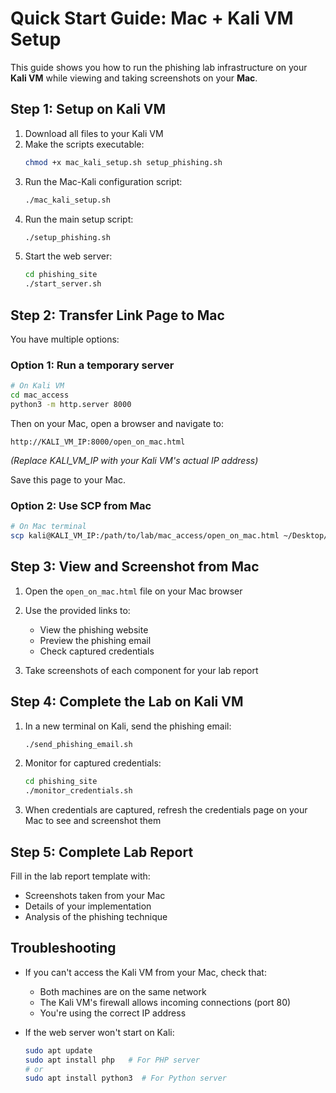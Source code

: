 # Quick Start Guide: Mac + Kali VM Setup

This guide shows you how to run the phishing lab infrastructure on your **Kali VM** while viewing and taking screenshots on your **Mac**.

## Step 1: Setup on Kali VM

1. Download all files to your Kali VM
2. Make the scripts executable:
   ```bash
   chmod +x mac_kali_setup.sh setup_phishing.sh
   ```
3. Run the Mac-Kali configuration script:
   ```bash
   ./mac_kali_setup.sh
   ```
4. Run the main setup script:
   ```bash
   ./setup_phishing.sh
   ```
5. Start the web server:
   ```bash
   cd phishing_site
   ./start_server.sh
   ```

## Step 2: Transfer Link Page to Mac

You have multiple options:

### Option 1: Run a temporary server
```bash
# On Kali VM
cd mac_access
python3 -m http.server 8000
```

Then on your Mac, open a browser and navigate to:
```
http://KALI_VM_IP:8000/open_on_mac.html
```
*(Replace KALI_VM_IP with your Kali VM's actual IP address)*

Save this page to your Mac.

### Option 2: Use SCP from Mac
```bash
# On Mac terminal
scp kali@KALI_VM_IP:/path/to/lab/mac_access/open_on_mac.html ~/Desktop/
```

## Step 3: View and Screenshot from Mac

1. Open the `open_on_mac.html` file on your Mac browser
2. Use the provided links to:
   - View the phishing website
   - Preview the phishing email
   - Check captured credentials

3. Take screenshots of each component for your lab report

## Step 4: Complete the Lab on Kali VM

1. In a new terminal on Kali, send the phishing email:
   ```bash
   ./send_phishing_email.sh
   ```

2. Monitor for captured credentials:
   ```bash
   cd phishing_site
   ./monitor_credentials.sh
   ```

3. When credentials are captured, refresh the credentials page on your Mac to see and screenshot them

## Step 5: Complete Lab Report

Fill in the lab report template with:
- Screenshots taken from your Mac
- Details of your implementation
- Analysis of the phishing technique

## Troubleshooting

- If you can't access the Kali VM from your Mac, check that:
  - Both machines are on the same network
  - The Kali VM's firewall allows incoming connections (port 80)
  - You're using the correct IP address

- If the web server won't start on Kali:
  ```bash
  sudo apt update
  sudo apt install php   # For PHP server
  # or
  sudo apt install python3  # For Python server
  ``` 